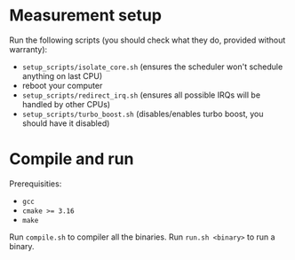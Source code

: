 # Measurement setup

Run the following scripts (you should check what they do, provided without warranty):
- `setup_scripts/isolate_core.sh` (ensures the scheduler won't schedule anything on last CPU)
- reboot your computer
- `setup_scripts/redirect_irq.sh` (ensures all possible IRQs will be handled by other CPUs)
- `setup_scripts/turbo_boost.sh` (disables/enables turbo boost, you should have it disabled)

# Compile and run

Prerequisities:
- `gcc`
- `cmake >= 3.16`
- `make`

Run `compile.sh` to compiler all the binaries.
Run `run.sh <binary>` to run a binary.
